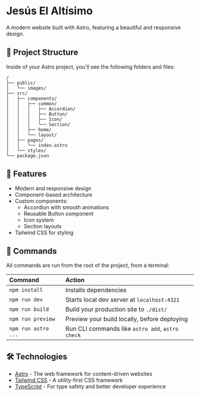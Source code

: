 # Jesús El Altísimo

A modern website built with Astro, featuring a beautiful and responsive design.

## 🚀 Project Structure

Inside of your Astro project, you'll see the following folders and files:

```text
/
├── public/
│   └── images/
├── src/
│   ├── components/
│   │   ├── common/
│   │   │   ├── Accordion/
│   │   │   ├── Button/
│   │   │   ├── Icon/
│   │   │   └── Section/
│   │   ├── home/
│   │   └── layout/
│   ├── pages/
│   │   └── index.astro
│   └── styles/
└── package.json
```

## 🎨 Features

- Modern and responsive design
- Component-based architecture
- Custom components:
  - Accordion with smooth animations
  - Reusable Button component
  - Icon system
  - Section layouts
- Tailwind CSS for styling

## 🧞 Commands

All commands are run from the root of the project, from a terminal:

| Command                   | Action                                           |
| :------------------------ | :----------------------------------------------- |
| `npm install`             | Installs dependencies                            |
| `npm run dev`             | Starts local dev server at `localhost:4321`      |
| `npm run build`           | Build your production site to `./dist/`          |
| `npm run preview`         | Preview your build locally, before deploying     |
| `npm run astro ...`       | Run CLI commands like `astro add`, `astro check` |

## 🛠️ Technologies

- [Astro](https://astro.build) - The web framework for content-driven websites
- [Tailwind CSS](https://tailwindcss.com) - A utility-first CSS framework
- [TypeScript](https://www.typescriptlang.org) - For type safety and better developer experience